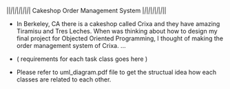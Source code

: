 ||*|*|*|*|*|*|*|*|*|*| Cakeshop Order Management System |*|*|*|*|*|*|*|*|*|*||

- In Berkeley, CA there is a cakeshop called Crixa and they have amazing Tiramisu and Tres Leches.
  When was thinking about how to design my final project for Objected Oriented Programming, I thought of making the order management system of Crixa.
  ...

- ( requirements for each task class goes here )


- Please refer to uml_diagram.pdf file to get the structual idea how each classes are related to each other.

